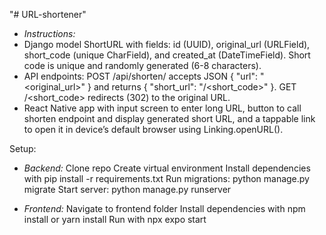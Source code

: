 "# URL-shortener" 

- *Instructions:*
- Django model ShortURL with fields: id (UUID), original_url (URLField), short_code (unique CharField), and created_at (DateTimeField). Short code is unique and randomly generated (6-8 characters).
- API endpoints:
POST /api/shorten/ accepts JSON { "url": "<original_url>" } and returns { "short_url": "<host>/<short_code>" }.
GET /<short_code> redirects (302) to the original URL.
- React Native app with input screen to enter long URL, button to call shorten endpoint and display generated short URL, and a tappable link to open it in device’s default browser using Linking.openURL().

Setup:

- *Backend:*
Clone repo
Create virtual environment
Install dependencies with pip install -r requirements.txt
Run migrations: python manage.py migrate
Start server: python manage.py runserver

- *Frontend:*
Navigate to frontend folder
Install dependencies with npm install or yarn install
Run with npx expo start

